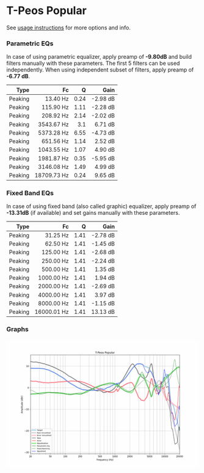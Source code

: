 # T-Peos Popular
See [usage instructions](https://github.com/jaakkopasanen/AutoEq#usage) for more options and info.

### Parametric EQs
In case of using parametric equalizer, apply preamp of **-9.80dB** and build filters manually
with these parameters. The first 5 filters can be used independently.
When using independent subset of filters, apply preamp of **-6.77 dB**.

| Type    | Fc          |    Q | Gain     |
|--------:|------------:|-----:|---------:|
| Peaking | 13.40 Hz    | 0.24 | -2.98 dB |
| Peaking | 115.90 Hz   | 1.11 | -2.28 dB |
| Peaking | 208.92 Hz   | 2.14 | -2.02 dB |
| Peaking | 3543.67 Hz  | 3.1  | 6.71 dB  |
| Peaking | 5373.28 Hz  | 6.55 | -4.73 dB |
| Peaking | 651.56 Hz   | 1.14 | 2.52 dB  |
| Peaking | 1043.55 Hz  | 1.07 | 4.90 dB  |
| Peaking | 1981.87 Hz  | 0.35 | -5.95 dB |
| Peaking | 3146.08 Hz  | 1.49 | 4.99 dB  |
| Peaking | 18709.73 Hz | 0.24 | 9.65 dB  |

### Fixed Band EQs
In case of using fixed band (also called graphic) equalizer, apply preamp of **-13.31dB**
(if available) and set gains manually with these parameters.

| Type    | Fc          |    Q | Gain     |
|--------:|------------:|-----:|---------:|
| Peaking | 31.25 Hz    | 1.41 | -2.78 dB |
| Peaking | 62.50 Hz    | 1.41 | -1.45 dB |
| Peaking | 125.00 Hz   | 1.41 | -2.68 dB |
| Peaking | 250.00 Hz   | 1.41 | -2.24 dB |
| Peaking | 500.00 Hz   | 1.41 | 1.35 dB  |
| Peaking | 1000.00 Hz  | 1.41 | 1.94 dB  |
| Peaking | 2000.00 Hz  | 1.41 | -2.69 dB |
| Peaking | 4000.00 Hz  | 1.41 | 3.97 dB  |
| Peaking | 8000.00 Hz  | 1.41 | -1.15 dB |
| Peaking | 16000.01 Hz | 1.41 | 13.13 dB |

### Graphs
![](./T-Peos%20Popular.png)